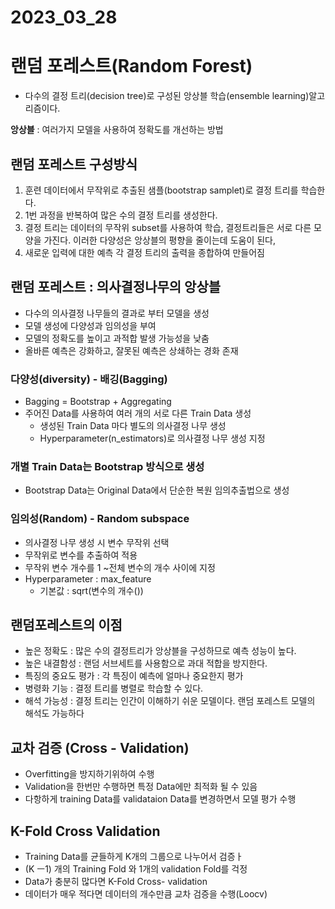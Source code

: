 # 2023_03_28


# 랜덤 포레스트(Random Forest)

- 다수의 결정  트리(decision tree)로 구성된 앙상블 학습(ensemble learning)알고리즘이다.

**앙상블** : 여러가지 모델을 사용하여 정확도를 개선하는 방법

## 랜덤 포레스트 구성방식

1. 훈련 데이터에서 무작위로 추출된 샘플(bootstrap samplet)로 결정 트리를 학습한다.
2. 1번 과정을 반복하여 많은 수의 결정 트리를 생성한다.
3. 결정 트리는 데이터의 무작위 subset를 사용하여 학습, 결정트리들은 서로 다른 모양을 가진다. 이러한 다양성은 앙상블의 평향을 줄이는데 도움이 된다,
4. 새로운 입력에 대한 예측 각 결정 트리의 출력을 종합하여 만들어짐

## 랜덤 포레스트 : 의사결정나무의 앙상블

- 다수의 의사결정 나무들의 결과로 부터 모델을 생성
- 모델 생성에 다양성과 임의성을 부여
- 모델의 정확도를 높이고 과적합 발생 가능성을 낮춤
- 올바른 예측은 강화하고, 잘못된 예측은 상쇄하는 경화 존재

### 다양성(diversity) - 배깅(Bagging)

- Bagging = Bootstrap + Aggregating
- 주어진 Data를 사용하여 여러 개의 서로 다른 Train Data 생성
    - 생성된 Train Data 마다 별도의 의사결정 나무 생성
    - Hyperparameter(n_estimators)로 의사결정 나무 생성 지정

### 개별 Train Data는 Bootstrap 방식으로 생성

- Bootstrap Data는 Original Data에서 단순한 복원 임의추출법으로 생성

### 임의성(Random) - Random subspace

- 의사결정 나무 생성 시 변수 무작위 선택
- 무작위로 변수를 추출하여 적용
- 무작위 변수 개수를 1  ~전체 변수의 개수 사이에 지정
- Hyperparameter : max_feature
    - 기본값 : sqrt(변수의 개수())

## 랜덤포레스트의 이점

- 높은 정확도 : 많은 수의 결정트리가 앙상블을 구성하므로 예측 성능이 높다.
- 높은 내결함성 : 랜덤 서브세트를 사용함으로 과대 적합을 방지한다.
- 특징의 중요도 평가 : 각 특징이 예측에 얼마나 중요한지 평가
- 병령화 기능 : 결정 트리를 병렬로 학습할 수 있다.
- 해석 가능성 : 결정 트리는 인간이 이해하기 쉬운 모델이다. 랜덤 포레스트 모델의 해석도 가능하다

## 교차 검증 (Cross - Validation)

- Overfitting을 방지하기위하여 수행
- Validation을 한번만 수행하면 특정 Data에만 최적화 될 수 있음
- 다항하게 training Data를 validataion Data를 변경하면서 모델 평가 수행

## K-Fold Cross Validation

- Training Data를 균들하게 K개의 그룹으로 나누어서 검증ㅏ
- (K ㅡ1) 개의 Training Fold 와 1개의 validation Fold를 걱정
- Data가 충분히 많다면 K-Fold Cross- validation
- 데이터가 매우 적다면 데이터의 개수만큼 교차 검증을 수행(Loocv)